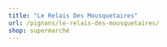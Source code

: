 ```yaml
---
title: "Le Relais Des Mousquetaires"
url: /pignans/le-relais-des-mousquetaires/
shop: supermarché
---
```

